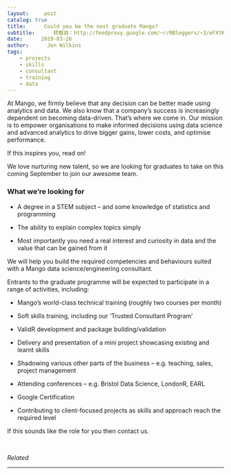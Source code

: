 ```yaml
---
layout:     post
catalog: true
title:      Could you be the next graduate Mango?
subtitle:      转载自：http://feedproxy.google.com/~r/RBloggers/~3/eFXtKxWdmzI/
date:      2019-03-26
author:      Jen Wilkins
tags:
    - projects
    - skills
    - consultant
    - training
    - data
---
```






At Mango, we firmly believe that any decision can be better made using analytics and data. We also know that a company’s success is increasingly dependent on becoming data-driven. That’s where we come in. Our mission is to empower organisations to make informed decisions using data science and advanced analytics to drive bigger gains, lower costs, and optimise performance.

If this inspires you, read on!

We love nurturing new talent, so we are looking for graduates to take on this coming September to join our awesome team.

### What we’re looking for

- A degree in a STEM subject – and some knowledge of statistics and programming

- The ability to explain complex topics simply

- Most importantly you need a real interest and curiosity in data and the value that can be gained from it


We will help you build the required competencies and behaviours suited with a Mango data science/engineering consultant.

Entrants to the graduate programme will be expected to participate in a range of activities, including:

- Mango’s world-class technical training (roughly two courses per month)

- Soft skills training, including our ‘Trusted Consultant Program’

- ValidR development and package building/validation

- Delivery and presentation of a mini project showcasing existing and learnt skills

- Shadowing various other parts of the business – e.g. teaching, sales, project management

- Attending conferences – e.g. Bristol Data Science, LondonR, EARL

- Google Certification

- Contributing to client-focused projects as skills and approach reach the required level


If this sounds like the role for you then contact us.

 


*Related*








---

